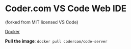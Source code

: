 # Coder.com VS Code Web IDE 
(forked from MIT licensed VS Code)

[Docker](https://hub.docker.com/r/codercom/code-server)

__Pull the image__: ```docker pull codercom/code-server```
